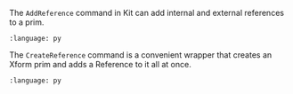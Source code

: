 The `AddReference` command in Kit can add internal and external references to a prim.
``` {literalinclude} py_kit_cmds.py
:language: py
```

The `CreateReference` command is a convenient wrapper that creates an Xform prim and adds a Reference to it all at once.
``` {literalinclude} py_kit_cmds_var1.py
:language: py
```